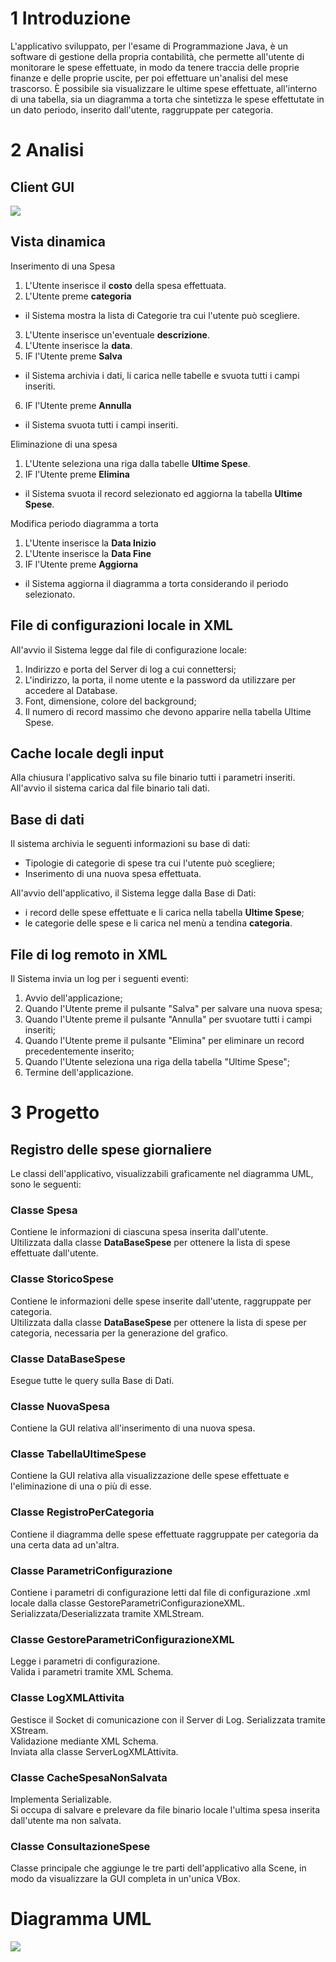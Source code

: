 # 1 Introduzione
L'applicativo sviluppato, per l'esame di Programmazione Java, è un software di gestione della propria contabilità, che permette all'utente di monitorare le spese effettuate, in modo da tenere traccia delle proprie finanze e delle proprie uscite, per poi effettuare un'analisi del mese trascorso. È possibile sia visualizzare le ultime spese effettuate, all'interno di una tabella, sia un diagramma a torta che sintetizza le spese effettutate in un dato periodo, inserito dall'utente, raggruppate per categoria.  

# 2 Analisi
## Client GUI
![](../1-Analisi/registroSpeseGiornaliere.png)

## Vista dinamica
Inserimento di una Spesa  
1. L'Utente inserisce il **costo** della spesa effettuata.  
2. L'Utente preme **categoria**  
- il Sistema mostra la lista di Categorie tra cui l'utente può scegliere.  
3. L'Utente inserisce un'eventuale **descrizione**.  
4. L'Utente inserisce la **data**.  
5. IF l'Utente preme **Salva**  
- il Sistema archivia i dati, li carica nelle tabelle e svuota tutti i campi inseriti.  
6. IF l'Utente preme **Annulla**  
- il Sistema svuota tutti i campi inseriti.  

Eliminazione di una spesa  
1. L'Utente seleziona una riga dalla tabelle **Ultime Spese**.  
2. IF l'Utente preme **Elimina**  
- il Sistema svuota il record selezionato ed aggiorna la tabella **Ultime Spese**.    

Modifica periodo diagramma a torta  
1. L'Utente inserisce la **Data Inizio**  
2. L'Utente inserisce la **Data Fine**  
3. IF l'Utente preme **Aggiorna**  
- il Sistema aggiorna il diagramma a torta considerando il periodo selezionato.  


## File di configurazioni locale in XML
All'avvio il Sistema legge dal file di configurazione locale:  
1. Indirizzo e porta del Server di log a cui connettersi;  
2. L'indirizzo, la porta, il nome utente e la password da utilizzare per accedere al Database.  
3. Font, dimensione, colore del background;   
4. Il numero di record massimo che devono apparire nella tabella Ultime Spese.


## Cache locale degli input
Alla chiusura l'applicativo salva su file binario tutti i parametri inseriti. All'avvio il sistema carica dal file binario tali dati.

## Base di dati
Il sistema archivia le seguenti informazioni su base di dati:  
- Tipologie di categorie di spese tra cui l'utente può scegliere;
- Inserimento di una nuova spesa effettuata.      

All'avvio dell'applicativo, il Sistema legge dalla Base di Dati:  
- i record delle spese effettuate e li carica nella tabella **Ultime Spese**;  
- le categorie delle spese e li carica nel menù a tendina **categoria**.  

## File di log remoto in XML
Il Sistema invia un log per i seguenti eventi:  
1. Avvio dell'applicazione;   
2. Quando l'Utente preme il pulsante "Salva" per salvare una nuova spesa;  
3. Quando l'Utente preme il pulsante "Annulla" per svuotare tutti i campi inseriti;  
4. Quando l'Utente preme il pulsante "Elimina" per eliminare un record precedentemente inserito;  
5. Quando l'Utente seleziona una riga della tabella "Ultime Spese";  
6. Termine dell'applicazione.  


# 3 Progetto
## Registro delle spese giornaliere
Le classi dell'applicativo, visualizzabili graficamente nel diagramma UML, sono le seguenti:

### Classe Spesa 
Contiene le informazioni di ciascuna spesa inserita dall'utente.  
Ultilizzata dalla classe **DataBaseSpese** per ottenere la lista di spese effettuate dall'utente.

### Classe StoricoSpese
Contiene le informazioni delle spese inserite dall'utente, raggruppate per categoria.  
Ultilizzata dalla classe **DataBaseSpese** per ottenere la lista di spese per categoria, necessaria per la generazione del grafico.

### Classe DataBaseSpese
Esegue tutte le query sulla Base di Dati.

### Classe NuovaSpesa
Contiene la GUI relativa all'inserimento di una nuova spesa.

### Classe TabellaUltimeSpese
Contiene la GUI relativa alla visualizzazione delle spese effettuate e l'eliminazione di una o più di esse.

### Classe RegistroPerCategoria
Contiene il diagramma delle spese effettuate raggruppate per categoria da una certa data ad un'altra.

### Classe ParametriConfigurazione
Contiene i parametri di configurazione letti dal file di configurazione .xml locale dalla classe GestoreParametriConfigurazioneXML.  
Serializzata/Deserializzata tramite XMLStream.

### Classe GestoreParametriConfigurazioneXML
Legge i parametri di configurazione.  
Valida i parametri tramite XML Schema.

### Classe LogXMLAttivita
Gestisce il Socket di comunicazione con il Server di Log.
Serializzata tramite XStream.  
Validazione mediante XML Schema.  
Inviata alla classe ServerLogXMLAttivita.


### Classe CacheSpesaNonSalvata
Implementa Serializable.  
Si occupa di salvare e prelevare da file binario locale l'ultima spesa inserita dall'utente ma non salvata.

### Classe ConsultazioneSpese
Classe principale che aggiunge le tre parti dell'applicativo alla Scene, in modo da visualizzare la GUI completa in un'unica VBox.

# Diagramma UML
![](../2-Progettazione/RegistroSpese.jpg)

